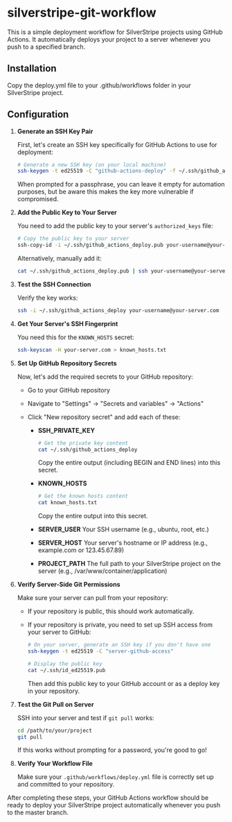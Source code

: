 # silverstripe-git-workflow

This is a simple deployment workflow for SilverStripe projects using GitHub Actions. It automatically deploys your project to a server whenever you push to a specified branch.

## Installation

Copy the deploy.yml file to your .github/workflows folder in your SilverStripe project.

## Configuration

1. **Generate an SSH Key Pair**

   First, let's create an SSH key specifically for GitHub Actions to use for deployment:

   ```bash
   # Generate a new SSH key (on your local machine)
   ssh-keygen -t ed25519 -C "github-actions-deploy" -f ~/.ssh/github_actions_deploy
   ```

   When prompted for a passphrase, you can leave it empty for automation purposes, but be aware this makes the key more vulnerable if compromised.

2. **Add the Public Key to Your Server**

   You need to add the public key to your server's `authorized_keys` file:

   ```bash
   # Copy the public key to your server
   ssh-copy-id -i ~/.ssh/github_actions_deploy.pub your-username@your-server.com
   ```

   Alternatively, manually add it:

   ```bash
   cat ~/.ssh/github_actions_deploy.pub | ssh your-username@your-server.com "mkdir -p ~/.ssh && chmod 700 ~/.ssh && cat >> ~/.ssh/authorized_keys && chmod 600 ~/.ssh/authorized_keys"
   ```

3. **Test the SSH Connection**

   Verify the key works:

   ```bash
   ssh -i ~/.ssh/github_actions_deploy your-username@your-server.com
   ```

4. **Get Your Server's SSH Fingerprint**

   You need this for the `KNOWN_HOSTS` secret:

   ```bash
   ssh-keyscan -H your-server.com > known_hosts.txt
   ```

5. **Set Up GitHub Repository Secrets**

   Now, let's add the required secrets to your GitHub repository:

   - Go to your GitHub repository
   - Navigate to "Settings" → "Secrets and variables" → "Actions"
   - Click "New repository secret" and add each of these:

     - **SSH_PRIVATE_KEY**

       ```bash
       # Get the private key content
       cat ~/.ssh/github_actions_deploy
       ```

       Copy the entire output (including BEGIN and END lines) into this secret.

     - **KNOWN_HOSTS**

       ```bash
       # Get the known hosts content
       cat known_hosts.txt
       ```

       Copy the entire output into this secret.

     - **SERVER_USER**
       Your SSH username (e.g., ubuntu, root, etc.)

     - **SERVER_HOST**
       Your server's hostname or IP address (e.g., example.com or 123.45.67.89)

     - **PROJECT_PATH**
       The full path to your SilverStripe project on the server (e.g., /var/www/container/application)

6. **Verify Server-Side Git Permissions**

   Make sure your server can pull from your repository:

   - If your repository is public, this should work automatically.
   - If your repository is private, you need to set up SSH access from your server to GitHub:

     ```bash
     # On your server, generate an SSH key if you don't have one
     ssh-keygen -t ed25519 -C "server-github-access"

     # Display the public key
     cat ~/.ssh/id_ed25519.pub
     ```

     Then add this public key to your GitHub account or as a deploy key in your repository.

7. **Test the Git Pull on Server**

   SSH into your server and test if `git pull` works:

   ```bash
   cd /path/to/your/project
   git pull
   ```

   If this works without prompting for a password, you're good to go!

8. **Verify Your Workflow File**

   Make sure your `.github/workflows/deploy.yml` file is correctly set up and committed to your repository.

After completing these steps, your GitHub Actions workflow should be ready to deploy your SilverStripe project automatically whenever you push to the master branch.
